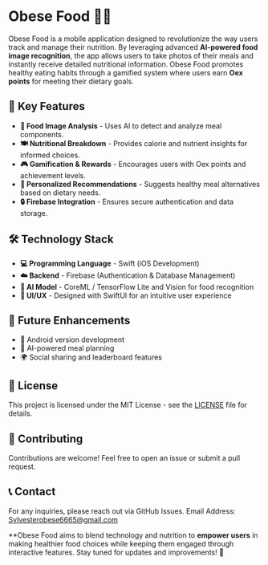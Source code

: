 # Obese Food 🍏📱

Obese Food is a mobile application designed to revolutionize the way users track and manage their nutrition. By leveraging advanced **AI-powered food image recognition**, the app allows users to take photos of their meals and instantly receive detailed nutritional information. Obese Food promotes healthy eating habits through a gamified system where users earn **Oex points** for meeting their dietary goals.

## 🔑 Key Features

- **📸 Food Image Analysis** - Uses AI to detect and analyze meal components.
- **🍽️ Nutritional Breakdown** - Provides calorie and nutrient insights for informed choices.
- **🎮 Gamification & Rewards** - Encourages users with Oex points and achievement levels.
- **🥗 Personalized Recommendations** - Suggests healthy meal alternatives based on dietary needs.
- **🔒 Firebase Integration** - Ensures secure authentication and data storage.

## 🛠️ Technology Stack

- **💻 Programming Language** - Swift (iOS Development)
- **☁️ Backend** - Firebase (Authentication & Database Management)
- **🤖 AI Model** - CoreML / TensorFlow Lite and Vision for food recognition
- **🎨 UI/UX** - Designed with SwiftUI for an intuitive user experience

## 🚀 Future Enhancements

- 📱 Android version development
- 🧠 AI-powered meal planning
- 🌍 Social sharing and leaderboard features

## 📜 License

This project is licensed under the MIT License - see the [LICENSE](LICENSE) file for details.

## 🤝 Contributing

Contributions are welcome! Feel free to open an issue or submit a pull request.

## 📞 Contact

For any inquiries, please reach out via GitHub Issues.
Email Address: Sylvesterobese6665@gmail.com

**Obese Food aims to blend technology and nutrition to **empower users** in making healthier food choices while keeping them engaged through interactive features. Stay tuned for updates and improvements! 🎉


